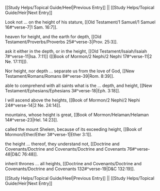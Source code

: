 [[Study Helps/Topical Guide/Heel|Previous Entry]]  ||  [[Study Helps/Topical Guide/Heir|Next Entry]]

 Look not ... on the height of his stature, [[Old Testament/1 Samuel/1 Samuel 16#^verse-7|1 Sam. 16:7]].

 heaven for height, and the earth for depth, [[Old Testament/Proverbs/Proverbs 25#^verse-3|Prov. 25:3]].

 ask it either in the depth, or in the height, [[Old Testament/Isaiah/Isaiah 7#^verse-11|Isa. 7:11]] ([[Book of Mormon/2 Nephi/2 Nephi 17#^verse-11|2 Ne. 17:11]]).

 Nor height, nor depth ... separate us from the love of God, [[New Testament/Romans/Romans 8#^verse-39|Rom. 8:39]].

 able to comprehend with all saints what is the ... depth, and height, [[New Testament/Ephesians/Ephesians 3#^verse-18|Eph. 3:18]].

 I will ascend above the heights, [[Book of Mormon/2 Nephi/2 Nephi 24#^verse-14|2 Ne. 24:14]].

 mountains, whose height is great, [[Book of Mormon/Helaman/Helaman 14#^verse-23|Hel. 14:23]].

 called the mount Shelem, because of its exceeding height, [[Book of Mormon/Ether/Ether 3#^verse-1|Ether 3:1]].

 the height ... thereof, they understand not, [[Doctrine and Covenants/Doctrine and Covenants/Doctrine and Covenants 76#^verse-48|D&C 76:48]].

 inherit thrones ... all heights, [[Doctrine and Covenants/Doctrine and Covenants/Doctrine and Covenants 132#^verse-19|D&C 132:19]].

[[Study Helps/Topical Guide/Heel|Previous Entry]]  ||  [[Study Helps/Topical Guide/Heir|Next Entry]]